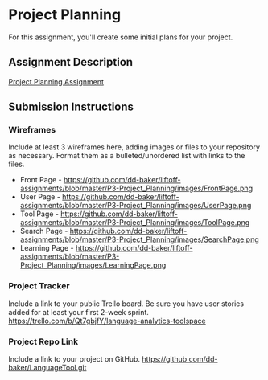 # Project Planning
For this assignment, you'll create some initial plans for your project.

## Assignment Description
[Project Planning Assignment](https://education.launchcode.org/liftoff/modules/assignments/project-planning)

## Submission Instructions

### Wireframes

Include at least 3 wireframes here, adding images or files to your repository as necessary. Format them as a bulleted/unordered list with links to the files.
* Front Page - https://github.com/dd-baker/liftoff-assignments/blob/master/P3-Project_Planning/images/FrontPage.png
* User Page - https://github.com/dd-baker/liftoff-assignments/blob/master/P3-Project_Planning/images/UserPage.png
* Tool Page - https://github.com/dd-baker/liftoff-assignments/blob/master/P3-Project_Planning/images/ToolPage.png
* Search Page - https://github.com/dd-baker/liftoff-assignments/blob/master/P3-Project_Planning/images/SearchPage.png
* Learning Page - https://github.com/dd-baker/liftoff-assignments/blob/master/P3-Project_Planning/images/LearningPage.png

### Project Tracker

Include a link to your public Trello board. Be sure you have user stories added for at least your first 2-week sprint.
https://trello.com/b/Qt7gbjfY/language-analytics-toolspace

### Project Repo Link

Include a link to your project on GitHub.
https://github.com/dd-baker/LanguageTool.git
